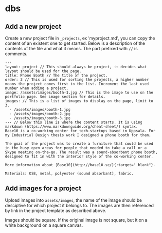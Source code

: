 # dbs

## Add a new project
Create a new project file in `_projects`, ex 'myproject.md', you can copy the content of an existent one to get started.
Below is a description of the contents of the file and what it means. The part prefixed with `//` is comments.

```
---
layout: project // This should always be project, it decides what layout should be used for the page.
title: Phone Booth // The title of the project.
order: 3 // This is used for sorting the projects, a higher number means the project comes first in the list. Increment the last used number when adding a project.
image: /assets/images/booth-1.jpg // This is the image to use on the portfolio page. See image section for details.
images: // This is a list of images to display on the page, limit to 3.
  - /assets/images/booth-1.jpg 
  - /assets/images/booth-2.jpg
  - /assets/images/booth-3.jpg  
--- // Below this line is where the content starts. It is using markdown (https://www.markdownguide.org/cheat-sheet/) syntax.
Base10 is a co-working center for tech-startups based in Uppsala. For my Industrial Design thesis work I designed a phone booth for them.

The goal of the project was to create a furniture that could be used in the busy open areas for people that needed to take a call or a Skype meeting on-the-go. The result was a sound-absorbant phone booth, designed to fit in with the interior style of the co-working center.

More information about [Base10](http://base10.se/){:target="_blank"}.

Materials: OSB, metal, polyester (sound absorbant), fabric.

```

## Add images for a project

Upload images into `assets/images`, the name of the image should be desciptive for which project it belongs to. 
The images are then referenced by link in the project template as described above.

Images should be square. If the original image is not square, but it on a white background on a square canvas.  
